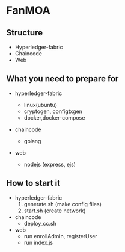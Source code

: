 # FanMOA

## Structure
* Hyperledger-fabric
* Chaincode
* Web

## What you need to prepare for 
* hyperledger-fabric
	* linux(ubuntu)
	* cryptogen, configtxgen
	* docker,docker-compose

* chaincode
	* golang

* web
	* nodejs (express, ejs)

## How to start it
* hyperledger-fabric
    1. generate.sh (make config files)
    2. start.sh (create network)
* chaincode
	* deploy_cc.sh 
* web
	* run enrollAdmin, registerUser
	* run index.js